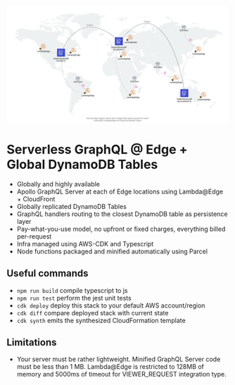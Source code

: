 ![Solution Diagram](./assets/overview.png)

# Serverless GraphQL @ Edge + Global DynamoDB Tables

- Globally and highly available
- Apollo GraphQL Server at each of Edge locations using Lambda@Edge + CloudFront
- Globally replicated DynamoDB Tables
- GraphQL handlers routing to the closest DynamoDB table as persistence layer
- Pay-what-you-use model, no upfront or fixed charges, everything billed per-request
- Infra managed using AWS-CDK and Typescript
- Node functions packaged and minified automatically using Parcel

## Useful commands

 * `npm run build`   compile typescript to js
 * `npm run test`    perform the jest unit tests
 * `cdk deploy`      deploy this stack to your default AWS account/region
 * `cdk diff`        compare deployed stack with current state
 * `cdk synth`       emits the synthesized CloudFormation template

## Limitations

- Your server must be rather lightweight. Minified GraphQL Server code must be less than 1 MB. Lambda@Edge is restricted to 128MB of memory and 5000ms of timeout for VIEWER_REQUEST integration type.
